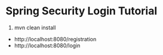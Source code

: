 # Spring Security Login Tutorial

1. mvn clean install

- http://localhost:8080/registration
- http://localhost:8080/login
